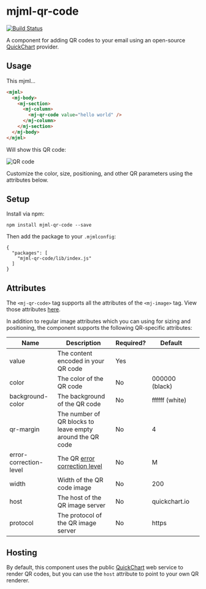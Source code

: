 # mjml-qr-code
[![Build Status](https://travis-ci.com/typpo/mjml-qr-code.svg?branch=master)](https://travis-ci.com/typpo/mjml-qr-code)

A component for adding QR codes to your email using an open-source [QuickChart](https://quickchart.io) provider.

## Usage

This mjml...

```html
<mjml>
  <mj-body>
    <mj-section>
      <mj-column>
        <mj-qr-code value="hello world" />
      </mj-column>
    </mj-section>
  </mj-body>
</mjml>
```

Will show this QR code:

![QR code](https://quickchart.io/qr?text=hello%20world)

Customize the color, size, positioning, and other QR parameters using the attributes below.

## Setup

Install via npm:

```
npm install mjml-qr-code --save
```

Then add the package to your `.mjmlconfig`:

```
{
  "packages": [
    "mjml-qr-code/lib/index.js"
  ]
}
```

## Attributes

The `<mj-qr-code>` tag supports all the attributes of the `<mj-image>` tag.  View those attributes [here](https://mjml.io/documentation/#mjml-image).

In addition to regular image attributes which you can using for sizing and positioning, the component supports the following QR-specific attributes:

| Name                   | Description                                               | Required? | Default        |   |
|------------------------|-----------------------------------------------------------|-----------|----------------|---|
| value                  | The content encoded in your QR code                       | Yes       |                |   |
| color       | The color of the QR code                                  | No        | 000000 (black) |   |
| background-color       | The background of the QR code                             | No        | ffffff (white) |   |
| qr-margin              | The number of QR blocks to leave empty around the QR code | No        | 4              |   |
| error-correction-level | The QR [error correction level](https://en.wikipedia.org/wiki/QR_code#Error_correction)                             | No        | M              |   |
| width                  | Width of the QR code image                                | No        | 200            |   |
| host                   | The host of the QR image server                           | No        | quickchart.io  |   |
| protocol               | The protocol of the QR image server                       | No        | https          |   |

## Hosting

By default, this component uses the public [QuickChart](https://quickchart.io) web service to render QR codes, but you can use the `host` attribute to point to your own QR renderer.
